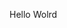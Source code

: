 Hello Wolrd

































































































































































































































































































































































































































































































































































































































































































































































































































































































































































































































































































































































































































































































































































































































































































































































































































































































































































































































































































































































































































































































































































































































































































































































































































































































































































































































































































































































































































































































































































































































































































































































































































































































































































































































































































































































































































































































































































































































































































































































































































































































































































































































































































































































































































